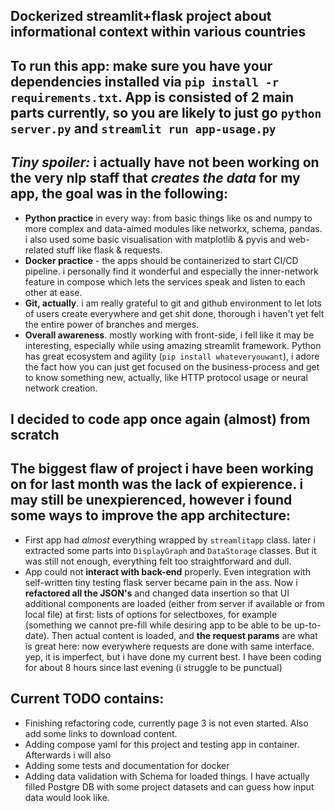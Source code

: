 ## **Dockerized streamlit+flask project about informational context within various countries**

## **To run this app:** make sure you have your dependencies installed via `pip install -r requirements.txt`. App is consisted of 2 main parts currently, so you are likely to just go `python server.py` and `streamlit run app-usage.py`

## _Tiny spoiler:_ i actually have not been working on the very **nlp** staff that _creates the data_ for my app, the goal was in the following:
+ **Python practice** in every way: from basic things like os and numpy to more complex and data-aimed modules like networkx, schema, pandas. i also used some basic visualisation with matplotlib & pyvis and web-related stuff like flask & requests.
+ **Docker practice** - the apps should be containerized to start CI/CD pipeline. i personally find it wonderful and especially the inner-network feature in compose which lets the services speak and listen to each other at ease.
+ **Git, actually**. i am really grateful to git and github environment to let lots of users create everywhere and get shit done, thorough i haven't yet felt the entire power of branches and merges.
+ **Overall awareness**. mostly working with front-side, i fell like it may be interesting, especially while using amazing streamlit framework. Python has great ecosystem and agility (`pip install whateveryouwant`), i adore the fact how you can just get focused on the business-process and get to know something new, actually, like HTTP protocol usage or neural network creation.
## **I decided to code app once again (almost) from scratch**
## The biggest flaw of project i have been working on for last month was the lack of expierence. i may still be unexpierenced, however i found some ways to improve the app architecture:
+ First app had _almost_ everything wrapped by `streamlitapp` class. later i extracted some parts into `DisplayGraph` and `DataStorage` classes. But it was still not enough, everything felt too straightforward and dull.
+ App could not **interact with back-end** properly. Even integration with self-written tiny testing flask server became pain in the ass. Now i **refactored all the JSON's** and changed data insertion so that UI additional components are loaded (either from server if available or from local file) at first: lists of options for selectboxes, for example (something we cannot pre-fill while desiring app to be able to be up-to-date). Then actual content is loaded, and **the request params** are what is great here: now everywhere requests are done with same interface. yep, it is imperfect, but i have done my current best. I have been coding for about 8 hours since last evening (i struggle to be punctual)
## **Current TODO** contains:
+ Finishing refactoring code, currently page 3 is not even started. Also add some links to download content.
+ Adding compose yaml for this project and testing app in container. Afterwards i will also
+ Adding some tests and documentation for docker
+ Adding data validation with Schema for loaded things. I have actually filled Postgre DB with some project datasets and can guess how input data would look like.